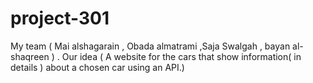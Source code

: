 # project-301
My team ( Mai alshagarain , Obada almatrami ,Saja Swalgah , bayan al- shaqreen ) .
Our idea (
 A website for the cars that show information( in details ) about a chosen car using an API.)
